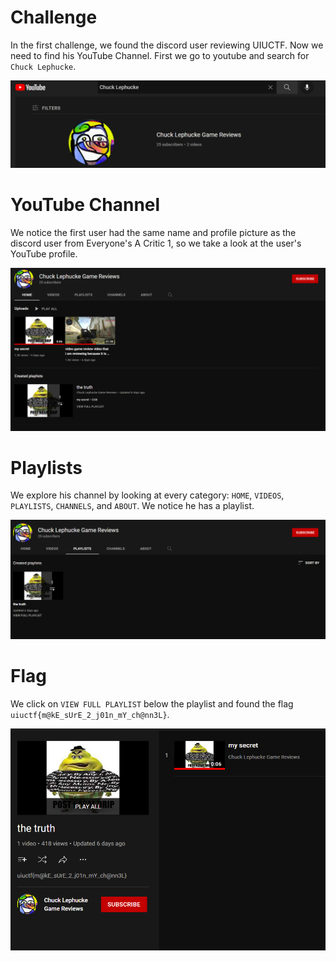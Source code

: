 # Challenge 
In the first challenge, we found the discord user reviewing UIUCTF. Now we need to find his YouTube Channel. First we go to youtube and search for `Chuck Lephucke`.

![Search Results](search.png)

# YouTube Channel
We notice the first user had the same name and profile picture as the discord user from Everyone's A Critic 1, so we take a look at the user's YouTube profile.

![YouTube](youtube.png)

# Playlists
We explore his channel by looking at every category: `HOME`, `VIDEOS`, `PLAYLISTS`, `CHANNELS`, and `ABOUT`. We notice he has a playlist.

![Playlists](playlists.png)

# Flag
We click on `VIEW FULL PLAYLIST` below the playlist and found the flag `uiuctf{m@kE_sUrE_2_j01n_mY_ch@nn3L}`. 

![Flag](flag.png)